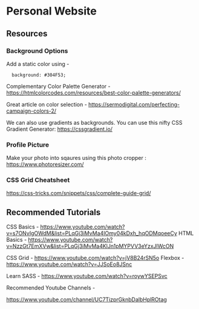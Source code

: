 # Personal Website

## Resources

### Background Options
Add a static color using -
```
  background: #304F53;
```
Complementary Color Palette Generator - https://htmlcolorcodes.com/resources/best-color-palette-generators/

Great article on color selection - https://sermodigital.com/perfecting-campaign-colors-2/

We can also use gradients as backgrounds. You can use this nifty CSS Gradient Generator: https://cssgradient.io/


### Profile Picture
Make your photo into sqaures using this photo cropper : https://www.photoresizer.com/


### CSS Grid Cheatsheet
https://css-tricks.com/snippets/css/complete-guide-grid/


## Recommended Tutorials

CSS Basics - https://www.youtube.com/watch?v=s7ONvIgOWdM&list=PLqGj3iMvMa4IOmy04kDxh_hqODMqoeeCy
HTML Basics - https://www.youtube.com/watch?v=NzzGt7EmXVw&list=PLqGj3iMvMa4KlJn1pMYPVV3eYzxJlWcON

CSS Grid - https://www.youtube.com/watch?v=jV8B24rSN5o
Flexbox - https://www.youtube.com/watch?v=JJSoEo8JSnc

Learn SASS - https://www.youtube.com/watch?v=roywYSEPSvc

Recommended Youtube Channels -

https://www.youtube.com/channel/UC7TizprGknbDalbHplROtag


